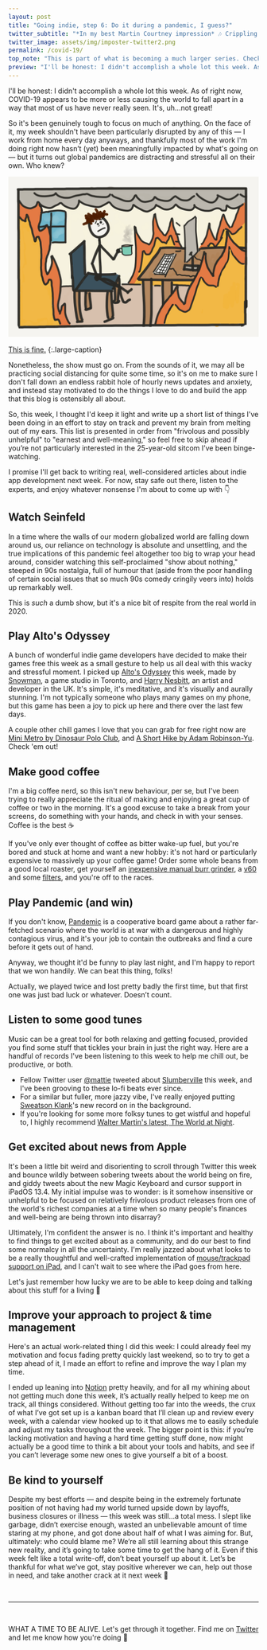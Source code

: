 ```yaml
---
layout: post
title: "Going indie, step 6: Do it during a pandemic, I guess?"
twitter_subtitle: "*In my best Martin Courtney impression* 🎶 Crippling anxiety 🎶"
twitter_image: assets/img/imposter-twitter2.png
permalink: /covid-19/
top_note: "This is part of what is becoming a much larger series. Check out the <a href=\"https://danielgauthier.me/2020/01/26/indie-intro.html\">introduction</a> if you haven't already!"
preview: "I'll be honest: I didn't accomplish a whole lot this week. As of right now, COVID-19 appears to be more or less causing the world to fall apart in a way that most of us have never really seen. It's, uh...not great!"
---
```


I'll be honest: I didn't accomplish a whole lot this week. As of right now, COVID-19 appears to be more or less causing the world to fall apart in a way that most of us have never really seen. It's, uh...not great!

So it's been genuinely tough to focus on much of anything. On the face of it, my week shouldn't have been particularly disrupted by any of this — I work from home every day anyways, and thankfully most of the work I'm doing right now hasn’t (yet) been meaningfully impacted by what's going on — but it turns out global pandemics are distracting and stressful all on their own. Who knew?

![Trying to do work in a room that's on fire](/assets/img/indie-6.png)

[This is fine.](https://www.theverge.com/2016/5/5/11592622/this-is-fine-meme-comic)
{:.large-caption}

Nonetheless, the show must go on. From the sounds of it, we may all be practicing social distancing for quite some time, so it's on me to make sure I don't fall down an endless rabbit hole of hourly news updates and anxiety, and instead stay motivated to do the things I love to do and build the app that this blog is ostensibly all about.

So, this week, I thought I'd keep it light and write up a short list of things I've been doing in an effort to stay on track and prevent my brain from melting out of my ears. This list is presented in order from "frivolous and possibly unhelpful" to "earnest and well-meaning," so feel free to skip ahead if you’re not particularly interested in the 25-year-old sitcom I’ve been binge-watching. 

I promise I'll get back to writing real, well-considered articles about indie app development next week. For now, stay safe out there, listen to the experts, and enjoy whatever nonsense I'm about to come up with 👇

## Watch Seinfeld

In a time where the walls of our modern globalized world are falling down around us, our reliance on technology is absolute and unsettling, and the true implications of this pandemic feel altogether too big to wrap your head around, consider watching this self-proclaimed "show about nothing," steeped in 90s nostalgia, full of humour that (aside from the poor handling of certain social issues that so much 90s comedy cringily veers into) holds up remarkably well.

This is *such* a dumb show, but it's a nice bit of respite from the real world in 2020.

## Play Alto's Odyssey

A bunch of wonderful indie game developers have decided to make their games free this week as a small gesture to help us all deal with this wacky and stressful moment. I picked up [Alto's Odyssey](http://www.altosodyssey.com) this week, made by [Snowman](https://twitter.com/builtbysnowman), a game studio in Toronto, and [Harry Nesbitt](https://twitter.com/harrynesbitt), an artist and developer in the UK. It's simple, it's meditative, and it's visually and aurally stunning. I'm not typically someone who plays many games on my phone, but this game has been a joy to pick up here and there over the last few days.

A couple other chill games I love that you can grab for free right now are [Mini Metro by Dinosaur Polo Club](https://dinopoloclub.com/games/mini-metro/), and [A Short Hike by Adam Robinson-Yu](http://ashorthike.com). Check 'em out!

## Make good coffee

I'm a big coffee nerd, so this isn't new behaviour, per se, but I've been trying to really appreciate the ritual of making and enjoying a great cup of coffee or two in the morning. It's a good excuse to take a break from your screens, do something with your hands, and check in with your senses. Coffee is the best ☕️

If you've only ever thought of coffee as bitter wake-up fuel, but you're bored and stuck at home and want a new hobby: it's not hard or particularly expensive to massively up your coffee game! Order some whole beans from a good local roaster, get yourself an [inexpensive manual burr grinder](https://www.youtube.com/watch?v=QLEBfom0mhM), a [v60](https://www.amazon.com/Hario-Ceramic-Coffee-Dripper-White/dp/B000P4D5HG/) and some [filters](https://www.amazon.com/Hario-V60-Coffee-Filters-Natural-Tabbed/dp/B001O0R46I/), and you're off to the races.

## Play Pandemic (and win)

If you don't know, [Pandemic](https://www.zmangames.com/en/games/pandemic/) is a cooperative board game about a rather far-fetched scenario where the world is at war with a dangerous and highly contagious virus, and it's your job to contain the outbreaks and find a cure before it gets out of hand. 

Anyway, we thought it'd be funny to play last night, and I'm happy to report that we won handily. We can beat this thing, folks!

Actually, we played twice and lost pretty badly the first time, but that first one was just bad luck or whatever. Doesn’t count.

## Listen to some good tunes

Music can be a great tool for both relaxing and getting focused, provided you find some stuff that tickles your brain in just the right way. Here are a handful of records I've been listening to this week to help me chill out, be productive, or both.

- Fellow Twitter user [@mattie](https://twitter.com/mattie) tweeted about [Slumberville](https://open.spotify.com/artist/2c0SyAUT82Al3gJQ3uezBv?si=dfYj0f8kQliD-C4RPxQvhQ) this week, and I've been grooving to these lo-fi beats ever since.
- For a similar but fuller, more jazzy vibe, I've really enjoyed putting [Sweatson Klank](https://open.spotify.com/artist/6rvxjnXZ3KPlIPZ8IP7wIT?si=DnTJVkroRfuGSszDBkpHpQ)'s new record on in the background.
- If you're looking for some more folksy tunes to get wistful and hopeful to, I highly recommend [Walter Martin's latest, The World at Night](https://open.spotify.com/album/56e3BVWR49BZT5DrWsL4gN?si=hiuTowhKSKSseRPNZ0Ifqg).

## Get excited about news from Apple

It's been a little bit weird and disorienting to scroll through Twitter this week and bounce wildly between sobering tweets about the world being on fire, and giddy tweets about the new Magic Keyboard and cursor support in iPadOS 13.4. My initial impulse was to wonder: is it somehow insensitive or unhelpful to be focused on relatively frivolous product releases from one of the world's richest companies at a time when so many people's finances and well-being are being thrown into disarray?

Ultimately, I'm confident the answer is no. I think it's important and healthy to find things to get excited about as a community, and do our best to find some normalcy in all the uncertainty. I'm really jazzed about what looks to be a really thoughtful and well-crafted implementation of [mouse/trackpad support on iPad](https://www.theverge.com/2020/3/18/21185188/ipad-trackpad-how-to-support-mouse-cursor), and I can't wait to see where the iPad goes from here. 

Let's just remember how lucky we are to be able to keep doing and talking about this stuff for a living 🙂

## Improve your approach to project & time management

Here's an actual work-related thing I did this week: I could already feel my motivation and focus fading pretty quickly last weekend, so to try to get a step ahead of it, I made an effort to refine and improve the way I plan my time.

I ended up leaning into [Notion](https://www.notion.so) pretty heavily, and for all my whining about not getting much done this week, it’s actually really helped to keep me on track, all things considered. Without getting too far into the weeds, the crux of what I’ve got set up is a kanban board that I’ll clean up and review every week, with a calendar view hooked up to it that allows me to easily schedule and adjust my tasks throughout the week. The bigger point is this: if you’re lacking motivation and having a hard time getting stuff done, now might actually be a good time to think a bit about your tools and habits, and see if you can’t leverage some new ones to give yourself a bit of a boost.

## Be kind to yourself

Despite my best efforts — and despite being in the extremely fortunate position of not having had my world turned upside down by layoffs, business closures or illness — this week was still...a total mess. I slept like garbage, didn’t exercise enough, wasted an unbelievable amount of time staring at my phone, and got done about half of what I was aiming for. But, ultimately: who could blame me? We’re all still learning about this strange new reality, and it’s going to take some time to get the hang of it. Even if this week felt like a total write-off, don’t beat yourself up about it. Let’s be thankful for what we’ve got, stay positive wherever we can, help out those in need, and take another crack at it next week 💪

<br/>

---

<br/>

WHAT A TIME TO BE ALIVE. Let's get through it together. Find me on [Twitter](https://twitter.com/danielmgauthier) and let me know how you're doing 🦆
